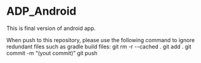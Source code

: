 # ADP_Android
This is final version of android app.

When push to this repository, please use the following command to ignore redundant files such as gradle build files:
  git rm -r --cached .
  git add .
  git commit -m “(yout commit)”
  git push
